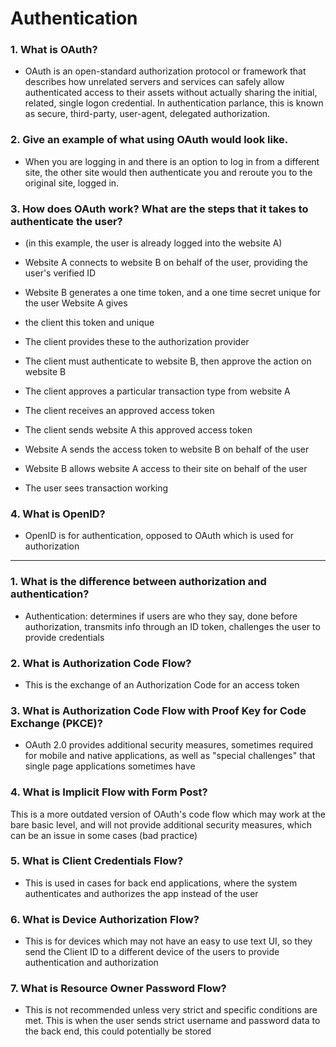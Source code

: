# Authentication

### 1. What is OAuth?
* OAuth is an open-standard authorization protocol or framework that describes how unrelated servers and services can safely allow authenticated access to their assets without actually sharing the initial, related, single logon credential. In authentication parlance, this is known as secure, third-party, user-agent, delegated authorization.

### 2. Give an example of what using OAuth would look like.
* When you are logging in and there is an option to log in from a different site, the other site would then authenticate you and reroute you to the original site, logged in.
### 3. How does OAuth work? What are the steps that it takes to authenticate the user?
* (in this example, the user is already logged into the website A)

* Website A connects to website B on behalf of the user, providing the user's verified ID

* Website B generates a one time token, and a one time secret unique for the user Website A gives

* the client this token and unique

* The client provides these to the authorization provider

* The client must authenticate to website B, then approve the action on website B

* The client approves a particular transaction type from website A

* The client receives an approved access token

* The client sends website A this approved access token

* Website A sends the access token to website B on behalf of the user

* Website B allows website A access to their site on behalf of the user

* The user sees transaction working

### 4. What is OpenID?
* OpenID is for authentication, opposed to OAuth which is used for authorization
--------------------------------------------------------------------

### 1. What is the difference between authorization and authentication?
* Authentication: determines if users are who they say, done before authorization, transmits info through an ID token, challenges the user to provide credentials
### 2. What is Authorization Code Flow?
* This is the exchange of an Authorization Code for an access token

### 3. What is Authorization Code Flow with Proof Key for Code Exchange (PKCE)?
* OAuth 2.0 provides additional security measures, sometimes required for mobile and native applications, as well as "special challenges" that single page applications sometimes have

### 4. What is Implicit Flow with Form Post?
This is a more outdated version of OAuth's code flow which may work at the bare basic level, and will not provide additional security measures, which can be an issue in some cases (bad practice)
### 5. What is Client Credentials Flow?
* This is used in cases for back end applications, where the system authenticates and authorizes the app instead of the user

### 6. What is Device Authorization Flow?
* This is for devices which may not have an easy to use text UI, so they send the Client ID to a different device of the users to provide authentication and authorization
### 7. What is Resource Owner Password Flow?
* This is not recommended unless very strict and specific conditions are met. This is when the user sends strict username and password data to the back end, this could potentially be stored


